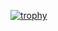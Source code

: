 [![trophy](https://github-profile-trophy.vercel.app/Nagarjun-07=ryo-ma)](https://github.com/ryo-ma/github-profile-trophy)
